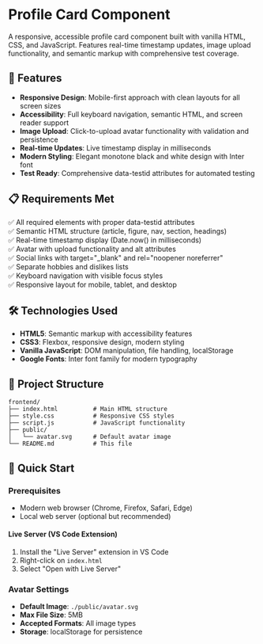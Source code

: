 # Profile Card Component

A responsive, accessible profile card component built with vanilla HTML, CSS, and JavaScript. Features real-time timestamp updates, image upload functionality, and semantic markup with comprehensive test coverage.

## 🚀 Features

- **Responsive Design**: Mobile-first approach with clean layouts for all screen sizes
- **Accessibility**: Full keyboard navigation, semantic HTML, and screen reader support
- **Image Upload**: Click-to-upload avatar functionality with validation and persistence
- **Real-time Updates**: Live timestamp display in milliseconds
- **Modern Styling**: Elegant monotone black and white design with Inter font
- **Test Ready**: Comprehensive data-testid attributes for automated testing

## 📋 Requirements Met

✅ All required elements with proper data-testid attributes  
✅ Semantic HTML structure (article, figure, nav, section, headings)  
✅ Real-time timestamp display (Date.now() in milliseconds)  
✅ Avatar with upload functionality and alt attributes  
✅ Social links with target="_blank" and rel="noopener noreferrer"  
✅ Separate hobbies and dislikes lists  
✅ Keyboard navigation with visible focus styles  
✅ Responsive layout for mobile, tablet, and desktop  

## 🛠️ Technologies Used

- **HTML5**: Semantic markup with accessibility features
- **CSS3**: Flexbox, responsive design, modern styling
- **Vanilla JavaScript**: DOM manipulation, file handling, localStorage
- **Google Fonts**: Inter font family for modern typography

## 📁 Project Structure

```
frontend/
├── index.html          # Main HTML structure
├── style.css           # Responsive CSS styles
├── script.js           # JavaScript functionality
├── public/
│   └── avatar.svg      # Default avatar image
└── README.md           # This file
```

## 🚀 Quick Start

### Prerequisites

- Modern web browser (Chrome, Firefox, Safari, Edge)
- Local web server (optional but recommended)


#### Live Server (VS Code Extension)

1. Install the "Live Server" extension in VS Code
2. Right-click on `index.html`
3. Select "Open with Live Server"


### Avatar Settings

- **Default Image**: `./public/avatar.svg`
- **Max File Size**: 5MB
- **Accepted Formats**: All image types
- **Storage**: localStorage for persistence

